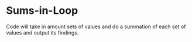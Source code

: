 # Sums-in-Loop
Code will take in amount sets of values and do a summation of each set of values and output its findings.

